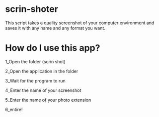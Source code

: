 # scrin-shoter
This script takes a quality screenshot of your computer environment and saves it with any name and any format you want.

# How do I use this app?
1_Open the folder (scrin shot)

2_Open the application in the folder

3_Wait for the program to run

4_Enter the name of your screenshot

5_Enter the name of your photo extension

6_entire!
